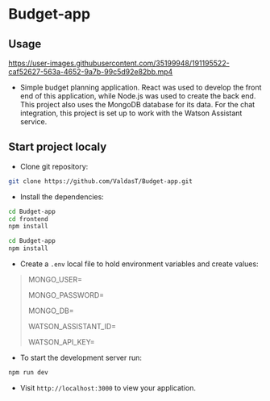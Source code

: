 # Budget-app
## Usage

https://user-images.githubusercontent.com/35199948/191195522-caf52627-563a-4652-9a7b-99c5d92e82bb.mp4

- Simple budget planning application. React was used to develop the front end of this application, while Node.js was used to create the back end. This project also uses the MongoDB database for its data. For the chat integration, this project is set up to work with the Watson Assistant service.

## Start project localy
  - Clone git repository: 
  ```sh
 git clone https://github.com/ValdasT/Budget-app.git
  ```
  - Install the dependencies:
```sh
cd Budget-app
cd frontend
npm install
```
```sh
cd Budget-app
npm install
```
  - Create a `.env` local file to hold environment variables and create values:
  >MONGO_USER=
  >
  >MONGO_PASSWORD=
  >
  >MONGO_DB=
  >
  >WATSON_ASSISTANT_ID=
  >
  >WATSON_API_KEY=

- To start the development server run:
```sh
npm run dev
```
- Visit `http://localhost:3000` to view your application.
